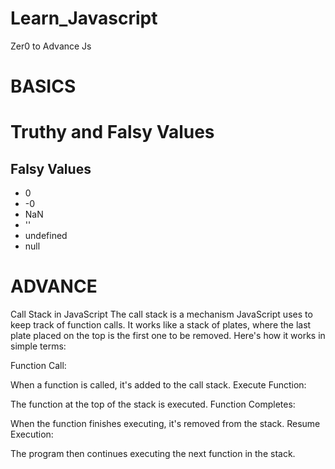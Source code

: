 # Learn_Javascript
Zer0 to Advance Js

# BASICS
<h1>Truthy and Falsy Values</h1>
    <h2>Falsy Values</h2>
    <ul>
      <li>0</li>
      <li>-0</li>
      <li>NaN</li>
      <li>''</li>
      <li>undefined</li>
      <li>null</li>
    </ul>

    
# ADVANCE

Call Stack in JavaScript
The call stack is a mechanism JavaScript uses to keep track of function calls. It works like a stack of plates, where the last plate placed on the top is the first one to be removed. Here's how it works in simple terms:

Function Call:

When a function is called, it's added to the call stack.
Execute Function:

The function at the top of the stack is executed.
Function Completes:

When the function finishes executing, it's removed from the stack.
Resume Execution:

The program then continues executing the next function in the stack.
